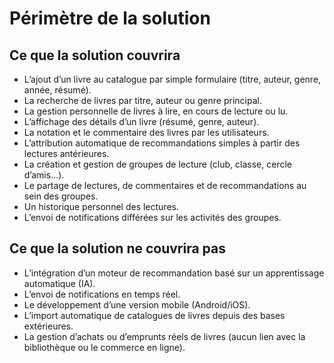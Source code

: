 # Périmètre de la solution

## Ce que la solution couvrira

- L’ajout d’un livre au catalogue par simple formulaire (titre, auteur, genre, année, résumé).
- La recherche de livres par titre, auteur ou genre principal.
- La gestion personnelle de livres à lire, en cours de lecture ou lu.
- L’affichage des détails d’un livre (résumé, genre, auteur).
- La notation et le commentaire des livres par les utilisateurs.
- L’attribution automatique de recommandations simples à partir des lectures antérieures.
- La création et gestion de groupes de lecture (club, classe, cercle d’amis…).
- Le partage de lectures, de commentaires et de recommandations au sein des groupes.
- Un historique personnel des lectures.
- L’envoi de notifications différées sur les activités des groupes.

## Ce que la solution ne couvrira pas

- L’intégration d’un moteur de recommandation basé sur un apprentissage automatique (IA).
- L’envoi de notifications en temps réel.
- Le développement d’une version mobile (Android/iOS).
- L’import automatique de catalogues de livres depuis des bases extérieures.
- La gestion d’achats ou d’emprunts réels de livres (aucun lien avec la bibliothèque ou le commerce en ligne).